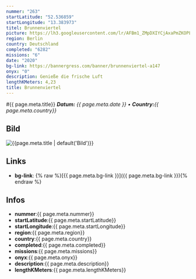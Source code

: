 ```yaml
---
nummer: "263"
startLatitude: "52.536859"
startLongitude: "13.383973"
titel: Brunnenviertel
picture: https://lh3.googleusercontent.com/lr/AFBm1_ZMpDXIYCjAxaPmZKOPLwSVY0zgCCd0_OeYfow-xHyKQCldE8z_i3sfHOLSFhu0Q-QKG3GZzLvfd8o6Vuy5f1E9eSa1H3xqKCG12EJsFC4cY83igajFlbTb3HyUQxt3z1JOYJInTgLxrPWCMEUdP8t2fwjQ5NqqXAfHlJHwvW_L8iQn6zBtMqXRBY3s-GE6KoSdMcvpBjMPTMRAV_ffTcyKkVnREnQGNQ5ralOEoxiiQGLhJtcky9nTZL1tLAPaQAVUjFN8stMshL8K8nsB7CVeozeuD78S6zeTRgTuSziIvBz2BV3GhaPlZHaWuFXBmHOpFH44FqvtciFogsLH3ku2roMSpQIwBa8XHrkEGeBDdO0LZ5ODMmbPw9Dq97VZ6lJ-bOJXnHD8t-jBqoDNq-LajgCZTR9LSEEuW48cWwH8F6al6ke7-g27yQdCsg4O_qpZjlJAGNbJ7Sry101vOgbeuqHPMmW0PpXpWHlpXrXvp6YqEZOJZ8EQ9Jpg3uwiEMrgS96BPrXrXsVBng87D3_tPXOKF-unY7xewsIlq75qQXcR6qyusbYNX6XBP-hE9AWDxUs8_zriEQ5xgti3kOo4Er7EpucnURNI2KH_xgCMxRayHAOJSdm7szG-Xm8VfQoDRLT55sU1FgGzRLZ0GbpS9Iip1vWTKFvLOoKP8JBn-H3-XjxF-H-3mMg95yG8AH9HdECpR8kPGO6K16MIJgurCQMkB6agXB3BHcIvKTyjyKj-gLOFZeohzc2w1PJ7JjM2lJB-XV01ndNkQ3iiS352ssJ8HROCXt6BtVm104wfmUNBCgtnR_jK_Dp1S4UBaNo16AmHXZQCS9UYoyO7XKabhGaUlyE
region: Berlin
country: Deutschland
completed: "6282"
missions: "6"
date: "2020"
bg-link: https://bannergress.com/banner/brunnenviertel-a147
onyx: "0"
description: Genieße die frische Luft
lengthKMeters: 4,23
title: Brunnenviertel
---
```


#{{ page.meta.title}}
_**Datum:** {{ page.meta.date }} • **Country:**{{ page.meta.country}}_

## Bild
![{{page.meta.title | default('Bild')}}]({{page.meta.picture}})

## Links
- **bg-link**: {% raw %}[{{ page.meta.bg-link }}]({{ page.meta.bg-link }}){% endraw %}

## Infos
- **nummer**:{{ page.meta.nummer}}
- **startLatitude**:{{ page.meta.startLatitude}}
- **startLongitude**:{{ page.meta.startLongitude}}
- **region**:{{ page.meta.region}}
- **country**:{{ page.meta.country}}
- **completed**:{{ page.meta.completed}}
- **missions**:{{ page.meta.missions}}
- **onyx**:{{ page.meta.onyx}}
- **description**:{{ page.meta.description}}
- **lengthKMeters**:{{ page.meta.lengthKMeters}}

